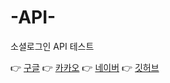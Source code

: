 # -API-
소셜로그인 API 테스트

👉 [구글](https://cloud.google.com/identity-platform/docs/web/google?hl=ko)
👉 [카카오](https://developers.kakao.com/docs/latest/ko/kakaologin/common)
👉 [네이버](https://developers.naver.com/products/login/api/api.md)
👉 [깃허브](https://docs.github.com/ko/rest/users/social-accounts?apiVersion=2022-11-28)
